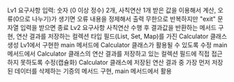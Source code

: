 Lv1
요구사항
입력: 숫자 (0 이상 정수) 2개, 사칙연산 1개
받은 값을 이용해서 계산, 오류(0으로 나누기)가 생기면 오류 내용을 정제해서 출력
무한으로 반복하지만 "exit" 문자열 입력을 받으면 종료
Lv2
요구사항
사칙연산 수행 후 결과값을 반환하는 메서드 구현, 연산 결과를 저장하는 컬렉션 타입 필드(List, Set, Map)를 가진 Calculator 클래스 생성
Lv1에서 구현한 main 메서드에 Calculator 클래스가 활용될 수 있도록 수정
main 메서드에서 Calculator 클래스의 연산 결과를 저장하고 있는 컬렉션 필드에 직접 접근하지 못하도록 수정(캡슐화)
Calculator 클래스에 저장된 연산 결과 중 가장 먼저 저장된 데이터를 삭제하는 기증의 메서드 구현, main 메서드에서 활용
